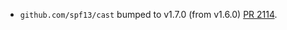 * `github.com/spf13/cast` bumped to v1.7.0 (from v1.6.0) [PR 2114](https://github.com/provenance-io/provenance/pull/2114).
